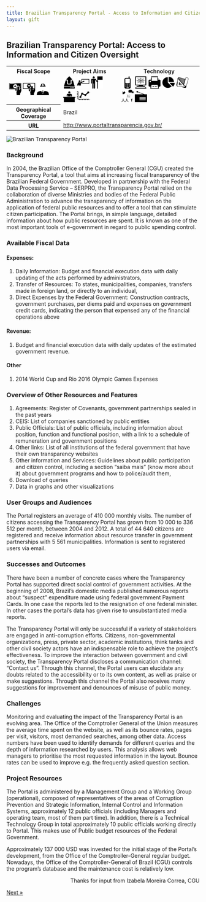 ```yaml
---
title: Brazilian Transparency Portal - Access to Information and Citizen Oversight
layout: gift
---
```


## Brazilian Transparency Portal: Access to Information and Citizen Oversight

<table class="iconmatrix">
    <tr class="icons">
        <th class="inner">Fiscal Scope</th>
        <th class="inner">Project Aims</th>
        <th>Technology</th>
    </tr>
    <tr class="iconbar">
        <td class="inner">
            <img src="images/revenue.png" class="" title="Revenue Side" />
            <img src="images/spending.png" class="" title="Spending Side" />
            <img src="images/invisible_money.png" class="" title="Off-Budget" />
        </td>
        <td class="inner">
            <img src="images/upload.png" class="" title="Publish Better Data" />
            <img src="images/educate.png" class="" title="Educate Citizens" />
            <img src="images/citizen.png" class="no" title="Facilitate Direct Participation"/>
            <img src="images/decision-maker.png" class="" title="Get Feedback to Policy Makers" />
            <img src="images/data_analysis.png" class="no" title="Analyse and Understand Data" />
        </td>
        <td>
            <img src="images/mobile.png" class="no" title="Mobile Technology" />
            <img src="images/web.png" class="" title="Web-based Technology" />
            <img src="images/offline.png" class="no" title="Offline and Print on Demand" />
            <img src="images/piechart.png" class="no" title="Data Visualisation and Maps" />
            <img src="images/standards.png" class="no" title="Formats and Standards" />
            <img src="images/social_media.png" class="" title="Social Media" />
            <img src="images/radio.png" class="no" title="Radio" />
        </td>
    </tr>
    <tr>
        <th class="inner">Geographical Coverage</th>
        <td colspan="2">Brazil</td>
    </tr>
    <tr>
        <th class="inner">URL</th>
        <td colspan="2"><a href="www.portaltransparencia.gov.br">http://www.portaltransparencia.gov.br/</a></td>
    </tr>
</table>


<img alt="Brazilian Transparency Portal" src="http://farm9.staticflickr.com/8007/7274151266_0ab15698f5_o.png" class="screenshot" />

### Background


In 2004, the Brazilian Office of the Comptroller General (CGU) created the Transparency Portal, a tool that aims at increasing fiscal transparency of the Brazilian Federal Government. Developed in partnership with the Federal Data Processing Service – SERPRO, the Transparency Portal relied on the collaboration of diverse Ministries and bodies of the Federal Public Administration to advance the transparency of information on the application of federal public resources and to offer a tool that can stimulate citizen participation. The Portal brings, in simple language, detailed information about how public resources are spent. It is known as one of the most important tools of e-government in regard to public spending control.

### Available Fiscal Data

#### Expenses:
1. Daily Information: Budget and financial execution data with daily updating of the acts performed by administrators,
2. Transfer of Resources: To states, municipalities, companies, transfers made in foreign land, or directly to an individual,
3. Direct Expenses by the Federal Government: Construction contracts, government purchases, per diems paid and expenses on government credit cards, indicating the person that expensed any of the financial operations above

#### Revenue: 

1. Budget and financial execution data with daily updates of the estimated government revenue. 

#### Other

1. 2014 World Cup and Rio 2016 Olympic Games Expenses

### Overview of Other Resources and Features

1. Agreements: Register of Covenants, government partnerships  sealed in the past years
2. CEIS: List of companies sanctioned by public entities
3. Public Officials: List of public officials, including information about position, function and functional position, with a link to a schedule of remuneration and government positions
4. Other links: List of all institutions of the federal government that have their own transparency websites
5. Other information and Services: Guidelines about public participation and citizen control, including a section “saiba mais” (know more about it) about government programs and how to police/audit them,
6. Download of queries
7. Data in graphs and other visualizations

### User Groups and Audiences

The Portal registers an average of 410 000 monthly visits. The number of citizens accessing the Transparency Portal has grown from 10 000 to 336 512 per month, between 2004 and 2012. A total of 44 640 citizens are registered and receive information about resource transfer in government partnerships with 5 561 municipalities. Information is sent to registered users via email.

### Successes and Outcomes

There have been a number of concrete cases where the Transparency Portal has supported direct social control of government activities. At the beginning of 2008, Brazil’s domestic media published numerous reports about “suspect” expenditure made using federal government Payment Cards. In one case the reports led to the resignation of one federal minister. In other cases the portal’s data has given rise to unsubstantiated media reports. 

The Transparency Portal will only be successful if a variety of stakeholders are engaged in anti-corruption efforts. Citizens, non-governmental organizations, press, private sector, academic institutions, think tanks and other civil society actors have an indispensable role to achieve the project’s effectiveness. To improve the interaction between government and civil society, the Transparency Portal discloses a communication channel: “Contact us”. Through this channel, the Portal users can elucidate any doubts related to the accessibility or to its own content, as well as praise or make suggestions. Through this channel the Portal also receives many suggestions for improvement and denounces of misuse of public money.

### Challenges 

Monitoring and evaluating the impact of the Transparency Portal is an evolving area. The Office of the Comptroller General of the Union measures the average time spent on the website, as well as its bounce rates, pages per visit, visitors, most demanded searches, among other data. Access numbers have been used to identify demands for different queries and the depth of information researched by users. This analysis allows web managers to prioritise the most requested information in the layout. Bounce rates can be used to improve e.g. the frequently asked question section.

### Project Resources

The Portal is administered by a Management Group and a Working Group (operational), composed of representatives of the areas of Corruption Prevention and Strategic Information, Internal Control and Information Systems, approximately 12 public officials (including Managers and operating team, most of them part time). In addition, there is a Technical Technology Group in total approximately 10 public officials working directly to Portal. This makes use of Public budget resources of the Federal Government.

Approximately 137 000 USD was invested for the initial stage of the Portal’s development, from the Office of the Comptroller-General regular budget. Nowadays, the Office of the Comptroller-General of Brazil (CGU) controls the program’s database and the maintenance cost is relatively low.

<p style="text-align: right">Thanks for input from Izabela Moreira Correa, CGU</p> 

<div class="pull-right"><a class="btn btn-default btn-mini" href="chapter3-intro.html">Next &raquo;</a></div>